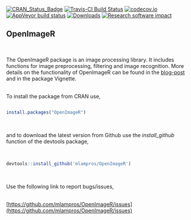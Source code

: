 
[![CRAN_Status_Badge](http://www.r-pkg.org/badges/version/OpenImageR)](http://cran.r-project.org/package=OpenImageR)
[![Travis-CI Build Status](https://travis-ci.org/mlampros/OpenImageR.svg?branch=master)](https://travis-ci.org/mlampros/OpenImageR)
[![codecov.io](https://codecov.io/github/mlampros/OpenImageR/coverage.svg?branch=master)](https://codecov.io/github/mlampros/OpenImageR?branch=master)
[![AppVeyor build status](https://ci.appveyor.com/api/projects/status/github/mlampros/OpenImageR?branch=master&svg=true)](https://ci.appveyor.com/project/mlampros/OpenImageR/branch/master)
[![Downloads](http://cranlogs.r-pkg.org/badges/grand-total/OpenImageR?color=blue)](http://www.r-pkg.org/pkg/OpenImageR)
[![Research software impact](http://depsy.org/api/package/cran/OpenImageR/badge.svg)](http://depsy.org/package/r/OpenImageR)


## OpenImageR
<br>

The OpenImageR package is an image processing library. It includes functions for image preprocessing, filtering and image recognition. More details on the functionality of OpenImageR can be found in the [blog-post](http://mlampros.github.io/2016/07/08/OpenImageR/) and in the package Vignette. 
<br><br>

To install the package from CRAN use, 

```R

install.packages("OpenImageR")


```
<br>

and to download the latest version from Github use the *install_github* function of the devtools package,
<br><br>

```R

devtools::install_github('mlampros/OpenImageR')


```
<br>

Use the following link to report bugs/issues,
<br><br>

[https://github.com/mlampros/OpenImageR/issues](https://github.com/mlampros/OpenImageR/issues)
